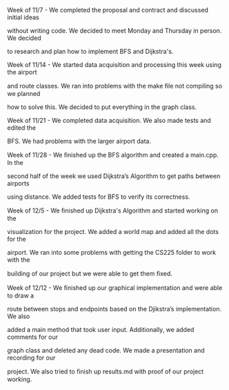 

Week of 11/7 - We completed the proposal and contract and discussed initial ideas

without writing code. We decided to meet Monday and Thursday in person. We decided

to research and plan how to implement BFS and Dijkstra's.

Week of 11/14 - We started data acquisition and processing this week using the airport

and route classes. We ran into problems with the make ﬁle not compiling so we planned

how to solve this. We decided to put everything in the graph class.

Week of 11/21 - We completed data acquisition. We also made tests and edited the

BFS. We had problems with the larger airport data.

Week of 11/28 - We ﬁnished up the BFS algorithm and created a main.cpp. In the

second half of the week we used Dijkstra’s Algorithm to get paths between airports

using distance. We added tests for BFS to verify its correctness.

Week of 12/5 - We ﬁnished up Dijkstra's Algorithm and started working on the

visualization for the project. We added a world map and added all the dots for the

airport. We ran into some problems with getting the CS225 folder to work with the

building of our project but we were able to get them ﬁxed.

Week of 12/12 - We ﬁnished up our graphical implementation and were able to draw a

route between stops and endpoints based on the Djikstra’s implementation. We also

added a main method that took user input. Additionally, we added comments for our

graph class and deleted any dead code. We made a presentation and recording for our

project. We also tried to ﬁnish up results.md with proof of our project working.

